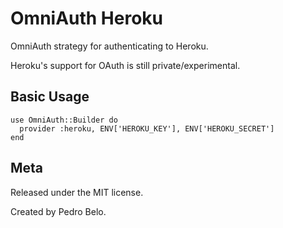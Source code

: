 # OmniAuth Heroku

OmniAuth strategy for authenticating to Heroku.

Heroku's support for OAuth is still private/experimental.


## Basic Usage

    use OmniAuth::Builder do
      provider :heroku, ENV['HEROKU_KEY'], ENV['HEROKU_SECRET']
    end


## Meta

Released under the MIT license.

Created by Pedro Belo.
